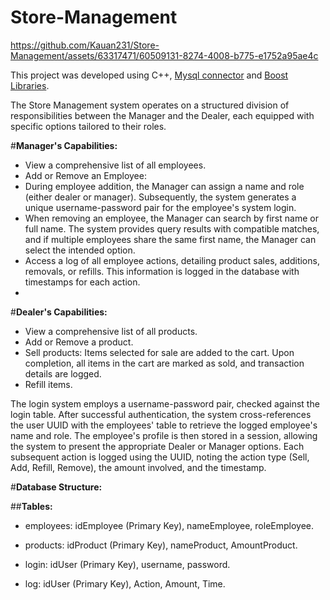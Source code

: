 # Store-Management
https://github.com/Kauan231/Store-Management/assets/63317471/60509131-8274-4008-b775-e1752a95ae4c

This project was developed using C++, [Mysql connector](https://dev.mysql.com/doc/dev/connector-cpp/latest/) and [Boost Libraries](https://www.boost.org/).

The Store Management system operates on a structured division of responsibilities between the Manager and the Dealer, each equipped with specific options tailored to their roles.

#**Manager's Capabilities:** 

- View a comprehensive list of all employees.
- Add or Remove an Employee:
- During employee addition, the Manager can assign a name and role (either dealer or manager). Subsequently, the system generates a unique username-password pair for the employee's system login.
- When removing an employee, the Manager can search by first name or full name. The system provides query results with compatible matches, and if multiple employees share the same first name, the Manager can select the intended option.
- Access a log of all employee actions, detailing product sales, additions, removals, or refills. This information is logged in the database with timestamps for each action.
- 
#**Dealer's Capabilities:**

- View a comprehensive list of all products.
- Add or Remove a product.
- Sell products: Items selected for sale are added to the cart. Upon completion, all items in the cart are marked as sold, and transaction details are logged.
- Refill items.

The login system employs a username-password pair, checked against the login table. After successful authentication, the system cross-references the user UUID with the employees' table to retrieve the logged employee's name and role. The employee's profile is then stored in a session, allowing the system to present the appropriate Dealer or Manager options. Each subsequent action is logged using the UUID, noting the action type (Sell, Add, Refill, Remove), the amount involved, and the timestamp.

#**Database Structure:**

##**Tables:**

- employees: idEmployee (Primary Key), nameEmployee, roleEmployee.

- products: idProduct (Primary Key), nameProduct, AmountProduct.

- login: idUser (Primary Key), username, password.

- log: idUser (Primary Key), Action, Amount, Time.
